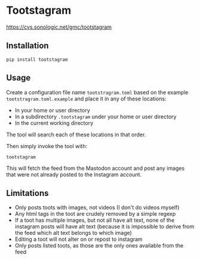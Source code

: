 # Tootstagram

https://cvs.sonologic.net/gmc/tootstagram

## Installation

```
pip install tootstagram
```

## Usage

Create a configuration file name `tootstragram.toml` based on the
example `tootstragram.toml.example` and place it in any of these
locations:

* In your home or user directory
* In a subdirectory `.tootstagram` under your home or user directory
* In the current working directory

The tool will search each of these locations in that order.

Then simply invoke the tool with:

```
tootstagram
```

This will fetch the feed from the Mastodon account and post any
images that were not already posted to the Instagram account.

## Limitations

* Only posts toots with images, not videos (I don't do videos myself)
* Any html tags in the toot are crudely removed by a simple regexp
* If a toot has multiple images, but not all have alt text, none of the
  instagram posts will have alt text (because it is impossible to derive
  from the feed which alt text belongs to which image)
* Editing a toot will not alter on or repost to instagram
* Only posts listed toots, as those are the only ones available from the
  feed
